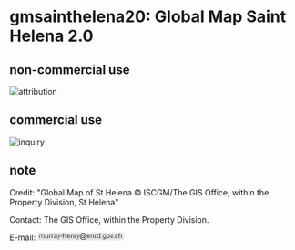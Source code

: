 # gmsainthelena20: Global Map Saint Helena 2.0
## non-commercial use
![attribution](https://globalmaps.github.io/globalmaps/attribution.png)
## commercial use
![inquiry](https://globalmaps.github.io/globalmaps/inquiry.png)

## note
Credit: "Global Map of St Helena © ISCGM/The GIS Office, within the Property Division, St Helena"

Contact: The GIS Office, within the Property Division.

E-mail: ![email](email.png)
